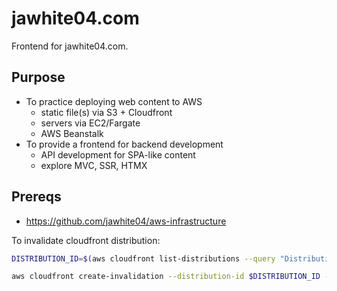 # jawhite04.com
Frontend for jawhite04.com.

## Purpose
- To practice deploying web content to AWS
    - static file(s) via S3 + Cloudfront
    - servers via EC2/Fargate
    - AWS Beanstalk
- To provide a frontend for backend development
    - API development for SPA-like content
    - explore MVC, SSR, HTMX

## Prereqs
- https://github.com/jawhite04/aws-infrastructure

To invalidate cloudfront distribution:

```bash
DISTRIBUTION_ID=$(aws cloudfront list-distributions --query "DistributionList.Items[0].Id" --output text)

aws cloudfront create-invalidation --distribution-id $DISTRIBUTION_ID --paths '/*'
```
